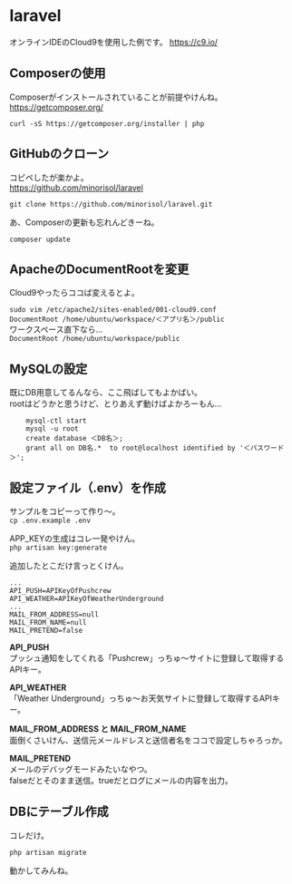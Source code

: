 # laravel

オンラインIDEのCloud9を使用した例です。
<https://c9.io/>

## Composerの使用

Composerがインストールされていることが前提やけんね。  
<https://getcomposer.org/>

`curl -sS https://getcomposer.org/installer | php`

## GitHubのクローン

コピペしたが楽かよ。  
<https://github.com/minorisol/laravel>

`git clone https://github.com/minorisol/laravel.git`

あ、Composerの更新も忘れんどきーね。

`composer update`

## ApacheのDocumentRootを変更

Cloud9やったらココば変えるとよ。

`sudo vim /etc/apache2/sites-enabled/001-cloud9.conf`  
`DocumentRoot /home/ubuntu/workspace/＜アプリ名＞/public`  
ワークスペース直下なら...  
`DocumentRoot /home/ubuntu/workspace/public`  

## MySQLの設定

既にDB用意してるんなら、ここ飛ばしてもよかばい。  
rootはどうかと思うけど、とりあえず動けばよかろーもん...

```html:command
    mysql-ctl start  
    mysql -u root  
    create database ＜DB名＞;  
    grant all on DB名.*  to root@localhost identified by '＜パスワード＞';
```

## 設定ファイル（.env）を作成

サンプルをコピーって作り～。  
`cp .env.example .env`

APP_KEYの生成はコレ一発やけん。  
`php artisan key:generate`

追加したとこだけ言っとくけん。


```html:command
...  
API_PUSH=APIKeyOfPushcrew  
API_WEATHER=APIKeyOfWeatherUnderground  
...  
MAIL_FROM_ADDRESS=null  
MAIL_FROM_NAME=null  
MAIL_PRETEND=false
```

**API_PUSH**  
プッシュ通知をしてくれる「Pushcrew」っちゅ～サイトに登録して取得するAPIキー。

**API_WEATHER**  
「Weather Underground」っちゅ～お天気サイトに登録して取得するAPIキー。

**MAIL_FROM_ADDRESS と MAIL_FROM_NAME**  
面倒くさいけん、送信元メールドレスと送信者名をココで設定しちゃろっか。

**MAIL_PRETEND**  
メールのデバッグモードみたいなやつ。  
falseだとそのまま送信。trueだとログにメールの内容を出力。

## DBにテーブル作成

コレだけ。

`php artisan migrate`

動かしてみんね。